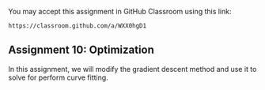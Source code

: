You may accept this assignment in GitHub Classroom using this link:

    https://classroom.github.com/a/WXX0hgD1

## Assignment 10: Optimization

In this assignment, we will modify the gradient descent method and use
it to solve for perform curve fitting.
